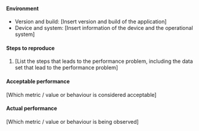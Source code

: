 #### Environment

- Version and build: [Insert version and build of the application]
- Device and system: [Insert information of the device and the operational system]

#### Steps to reproduce

1. [List the steps that leads to the performance problem, including the data set that lead to the performance problem]

#### Acceptable performance

[Which metric / value or behaviour is considered acceptable]

#### Actual performance

[Which metric / value or behaviour is being observed]
